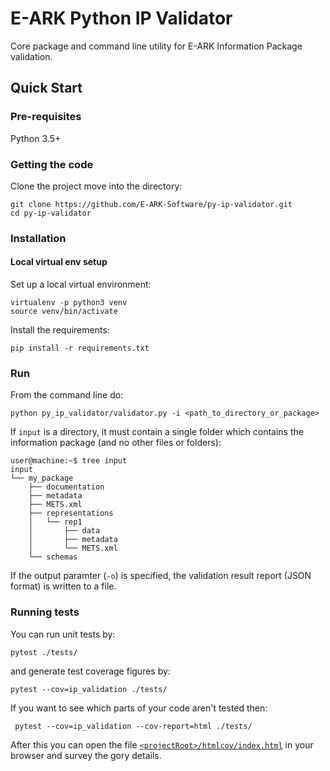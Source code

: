 E-ARK Python IP Validator
=========================

Core package and command line utility for E-ARK Information Package validation.

Quick Start
-----------
### Pre-requisites
Python 3.5+ 

### Getting the code
Clone the project move into the directory:

```shell
git clone https://github.com/E-ARK-Software/py-ip-validator.git
cd py-ip-validator
```

### Installation

#### Local virtual env setup
Set up a local virtual environment:

```shell
virtualenv -p python3 venv
source venv/bin/activate
```

Install the requirements:

```shell
pip install -r requirements.txt
```

### Run

From the command line do:

```shell
python py_ip_validator/validator.py -i <path_to_directory_or_package>
```

If `input` is a directory, it must contain a single folder which contains the information package (and no other files or folders):

```shell
user@machine:~$ tree input
input
└── my_package
    ├── documentation
    ├── metadata
    ├── METS.xml
    ├── representations
    │   └── rep1
    │       ├── data
    │       ├── metadata
    │       └── METS.xml
    └── schemas
```

If the output paramter (`-o`) is specified, the validation result report (JSON format) is written to a file. 

### Running tests

You can run unit tests by:

    pytest ./tests/

and generate test coverage figures by:

    pytest --cov=ip_validation ./tests/

If you want to see which parts of your code aren't tested then:

     pytest --cov=ip_validation --cov-report=html ./tests/

After this you can open the file [`<projectRoot>/htmlcov/index.html`](./htmlcov/index.html) in your browser and survey the gory details.
